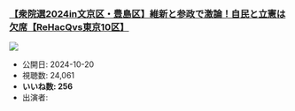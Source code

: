 ### [【衆院選2024in文京区・豊島区】維新と参政で激論！自民と立憲は欠席【ReHacQvs東京10区】](https://www.youtube.com/watch?v=3RbmQA6W_rM)
[![](https://img.youtube.com/vi/3RbmQA6W_rM/sddefault.jpg)](https://www.youtube.com/watch?v=3RbmQA6W_rM)
-   公開日: 2024-10-20
-   視聴数: 24,061
-   **いいね数: 256**
-   出演者: 

